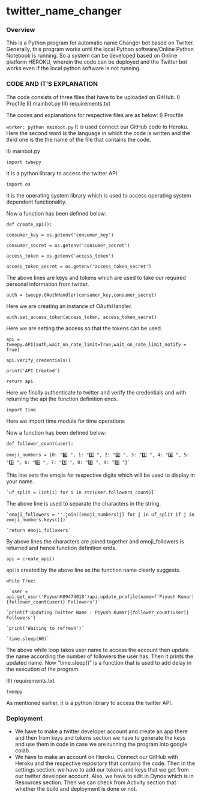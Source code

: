 # twitter_name_changer
### Overview
This is a Python program for automatic name Changer bot based on Twitter. Generally, this program works until the local Python software/Online Python Notebook is running. So a system can be developed based on 
Online platform HEROKU, wherein the code can be deployed and the Twitter bot works even if the local python software is not running.

### CODE AND IT’S EXPLANATION 
The code consists of three files that have to be uploaded on GitHub.
I) Procfile
II) mainbot.py
III) requirements.txt

The codes and explanations for respective files are as below:
I) Procfile

`worker: python mainbot.py`
It is used connect our GitHub code to Heroku. Here the second word
is the language in which the code is written and the third one is the
the name of the file that contains the code.

II) mainbot.py

`import tweepy`

It is a python library to access the twitter API.

`import os`

It is the operating system library which is used to access operating
system dependent functionality.

Now a function has been defined below:

`def create_api():`

`consumer_key = os.getenv('consumer_key')`

`consumer_secret = os.getenv('consumer_secret')`

`access_token = os.getenv('access_token')`

`access_token_secret = os.getenv('access_token_secret')`

The above lines are keys and tokens which are used to take our
required personal information from twitter.

`auth = tweepy.OAuthHandler(consumer_key,consumer_secret)`

Here we are creating an instance of OAuthHandler.

`auth.set_access_token(access_token, access_token_secret)`

Here we are setting the access so that the tokens can be used.

`api = tweepy.API(auth,wait_on_rate_limit=True,wait_on_rate_limit_notify = True)`

`api.verify_credentials()`

`print('API Created')`

`return api`

Here we finally authenticate to twitter and verify the
credentials and with returning the api the function definition ends.

`import time`

Here we import time module for time operations

Now a function has been defined below:


`def follower_count(user):`

    emoji_numbers = {0: "0️⃣ ", 1: "1️⃣ ", 2: "2️⃣ ", 3: "3️⃣ ", 4: "4️⃣ ", 5: "5️⃣ ", 6: "6️⃣ ", 7: "7️⃣ ", 8: "8️⃣ ", 9: "9️⃣ "}`
    
This line sets the emojis for respective digits which will be used
to display in your name.

    `uf_split = [int(i) for i in str(user.followers_count)]`

The above line is used to separate the characters in the string.

    `emoji_followers = ''.join([emoji_numbers[j] for j in uf_split if j in emoji_numbers.keys()])`
    
    `return emoji_followers`
    
By above lines the characters are joined together and
emoji_followers is returned and hence function definition ends.

`api = create_api()`

api is created by the above line as the function name clearly
suggests.

`while True:`

     `user = api.get_user('PiyushK09474018')api.update_profile(name=f'Piyush Kumar|{follower_count(user)} Followers')`

    `print(f'Updating Twitter Name : Piyush Kumar|{follower_count(user)} Followers')`
    
    `print('Waiting to refresh')`
    
    `time.sleep(60)`
    
    
The above while loop takes user name to access the account then
update the name according the number of followers the user has.
Then it prints the updated name. Now “time.sleep()” is a function
that is used to add delay in the execution of the program.

III) requirements.txt

`tweepy`

As mentioned earlier, it is a python library to access the twitter API.

### Deployment

* We have to make a twitter developer account and create an app
there and then from keys and tokens section we have to generate
the keys and use them in code in case we are running the
program into google colab.
* We have to make an account on Heroku. Connect our GitHub with
Heroku and the respective repository that contains the code.
Then in the settings section, we have to add our tokens and keys
that we get from our twitter developer account. Also, we have to
edit in Dynos which is in Resources section. Then we can check
from Activity section that whether the build and deployment is
done or not.
